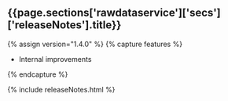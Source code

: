 <h2 id="{{page.sections['rawdataservice']['secs']['releaseNotes'].anchor}}">{{page.sections['rawdataservice']['secs']['releaseNotes'].title}}</h2>

<p></p>

{% assign version="1.4.0" %}
{% capture features %}
    <ul>
      <li>Internal improvements</li>
    </ul>
{% endcapture %}

{% include releaseNotes.html %}